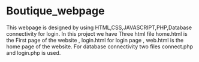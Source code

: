 # Boutique_webpage

This webpage is designed by using HTML,CSS,JAVASCRIPT,PHP,Database connectivity for login. In this project we have Three html file home.html is the First page of the website , login.html for login page , web.html is the home page of the website. For database connectivity two files connect.php and login.php is used.
